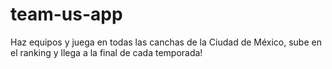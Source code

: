 # team-us-app
Haz equipos y juega en todas las canchas de la Ciudad de México, sube en el ranking y llega a la final de cada temporada!
